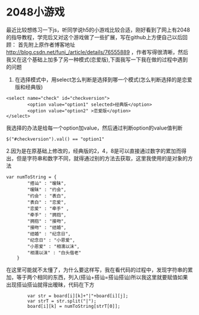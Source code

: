 # 2048小游戏
最近比较想练习一下js，听同学说h5的小游戏比较合适，刚好看到了网上有2048的指导教程，学完后又对这个游戏做了一些扩展，写在github上方便自己以后回顾：
首先附上原作者博客地址 http://blog.csdn.net/funj_/article/details/76555889
，作者写得很清晰，然后我又在这个基础上加多了另一种模式(恋爱版),下面我写一下我在做的过程中遇到的问题
1. 在选择模式中，用select怎么判断是选择到哪一个模式(怎么判断选择的是恋爱版和经典版)
```
<select name="check" id="checkversion">
        <option value="option1" selected>经典版</option>
        <option value="option2" >恋爱版</option>
</select>
```
我选择的办法是给每一个option加value，然后通过判断option的value值判断

```
$("#checkversion").val() == "option1"
```
2.因为是在原基础上修改的，经典版的2，4，8是可以直接通过数字的累加而得出，但是字符串和数字不同，就得通过别的方法去获取，这里我使用的是对象的方法 

```
var numToString = {
        "搭讪" : "暧昧",
        "暧昧" : "约会",
        "约会" : "表白",
        "表白" : "恋爱",
        "恋爱" : "牵手" ,
        "牵手" : "拥抱",
        "拥抱" : "接吻",
        "接吻" : "结婚",
        "结婚" : "纪念日",
        "纪念日" : "小恩爱",
        "小恩爱" : "相濡以沫",
        "相濡以沫" : "白头偕老"
    }
```
在这里可能就不太懂了，为什么要这样写，我在看代码的过程中，发现字符串的累加，等于两个相同的东西，列入(搭讪+搭讪=搭讪搭讪)所以我这里就要赋值如果出现搭讪搭讪就得出暧昧，代码在下方

```
        var str = board[i][k]+"|"+board[i][j];
        var strT = str.split("|");
        board[i][k] = numToString[strT[0]];
```
